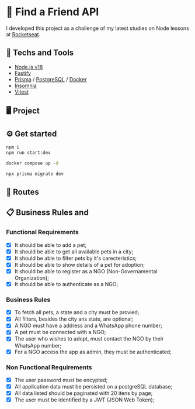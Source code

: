 <!--

TODO:

Create, Show:
- Pet Images: connect with bucket
- Pet Requirements: array of strings

- Prepare and generate insomnia json
- Update Readme
- Submit to Rocketseat
- Do some extras ⬇️

-->

<!-- https://efficient-sloth-d85.notion.site/Desafio-03-0b927eb32dbd4f21ab40224ffdf6cf19 -->

# 🐩 Find a Friend API
I developed this project as a challenge of my latest studies on Node lessons at [Rocketseat](https://www.rocketseat.com.br).

## 🚀 Techs and Tools
- [Node.js v18](https://nodejs.org/)
- [Fastify](https://fastify.dev)
- [Prisma](https://www.prisma.io) / [PostgreSQL](https://www.postgresql.org/)  / [Docker](https://www.docker.com/)
- [Insomnia](https://insomnia.rest/)
- [Vitest](https://vitest.dev/)


## 🖥️ Project
<!-- WRITE ABOUT THE PROJECT -->

## ⚙️ Get started
```zsh
npm i
npm run start:dev

docker compose up -d

npx prisma migrate dev
```

## 🔗 Routes
<!-- GENERATE AND TEST -->
<!-- [![Run in Insomnia}](https://insomnia.rest/images/run.svg)](https://insomnia.rest/run/?label=Ignite%20Node.js%3A%20Find%20a%20Friend%20API%0A&uri=https://raw.githubusercontent.com/rcrdk/find-a-friend-nodejs-api/main/insomnia.json) -->

## 📋 Business Rules and 

<!-- 
- Organization
  - Get Profile
  - Update Profile
  - Get Pets: visible not visible
- Pet
  - Update
  - Remove
  - Toggle visibility
  - Search: add search by organization
-->

### Functional Requirements
- [x] It should be able to add a pet;
- [x] It should be able to get all available pets in a city;
- [x] It should be able to filter pets by it's carecteristics;
- [x] It should be able to show details of a pet for adoption;
- [x] It should be able to register as a NGO (Non-Governamental Organization);
- [x] It should be able to authenticate as a NGO;

### Business Rules
- [x] To fetch all pets, a state and a city must be provied;
- [x] All filters, besides the city ans state, are optional;
- [x] A NGO must have a address and a WhatsApp phone number;
- [x] A pet must be connected with a NGO;
- [x] The user who wishes to adopt, must contact the NGO by their WhatsApp number;
- [x] For a NGO access the app as admin, they must be authenticated;

### Non Functional Requirements
- [x] The user password must be encypted;
- [x] All application data must be persisted on a postgreSQL database;
- [x] All data listed should be paginated with 20 itens by page;
- [x] The user must be identified by a JWT (JSON Web Token);